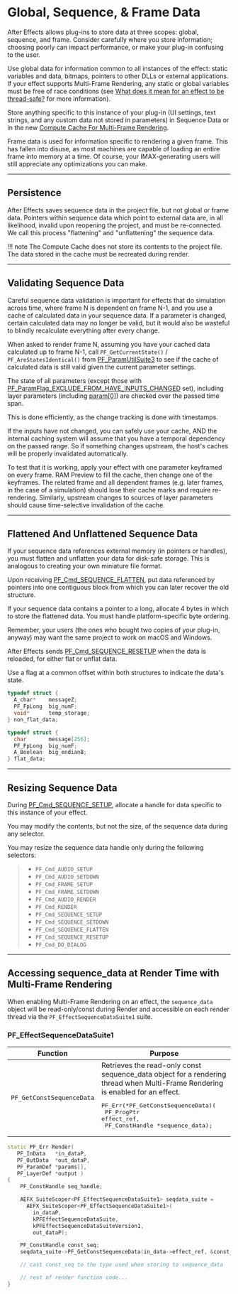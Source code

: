# Global, Sequence, & Frame Data

After Effects allows plug-ins to store data at three scopes: global, sequence, and frame. Consider carefully where you store information; choosing poorly can impact performance, or make your plug-in confusing to the user.

Use global data for information common to all instances of the effect: static variables and data, bitmaps, pointers to other DLLs or external applications. If your effect supports Multi-Frame Rendering, any static or global variables must be free of race conditions (see [What does it mean for an effect to be thread-safe?](multi-frame-rendering-in-ae.md#what-does-it-mean-for-an-effect-to-be-thread-safe) for more information).

Store anything specific to this instance of your plug-in (UI settings, text strings, and any custom data not stored in parameters) in Sequence Data or in the new [Compute Cache For Multi-Frame Rendering](multi-frame-rendering-in-ae.md#compute-cache-for-multi-frame-rendering).

Frame data is used for information specific to rendering a given frame. This has fallen into disuse, as most machines are capable of loading an entire frame into memory at a time. Of course, your IMAX-generating users will still appreciate any optimizations you can make.

---

## Persistence

After Effects saves sequence data in the project file, but not global or frame data. Pointers within sequence data which point to external data are, in all likelihood, invalid upon reopening the project, and must be re-connected. We call this process "flattening" and "unflattening" the sequence data.

!!! note
    The Compute Cache does not store its contents to the project file. The data stored in the cache must be recreated during render.

---

## Validating Sequence Data

Careful sequence data validation is important for effects that do simulation across time, where frame N is dependent on frame N-1, and you use a cache of calculated data in your sequence data. If a parameter is changed, certain calculated data may no longer be valid, but it would also be wasteful to blindly recalculate everything after every change.

When asked to render frame N, assuming you have your cached data calculated up to frame N-1, call `PF_GetCurrentState()` / `PF_AreStatesIdentical()` from [PF_ParamUtilSuite3](parameter-supervision.md#pf_paramutilsuite3) to see if the cache of calculated data is still valid given the current parameter settings.

The state of all parameters (except those with [PF_ParamFlag_EXCLUDE_FROM_HAVE_INPUTS_CHANGED](../effect-basics/PF_ParamDef.md#parameter-flags) set), including layer parameters (including [param[0]](../effect-basics/PF_ParamDef.md#param-zero)) are checked over the passed time span.

This is done efficiently, as the change tracking is done with timestamps.

If the inputs have not changed, you can safely use your cache, AND the internal caching system will assume that you have a temporal dependency on the passed range. So if something changes upstream, the host's caches will be properly invalidated automatically.

To test that it is working, apply your effect with one parameter keyframed on every frame. RAM Preview to fill the cache, then change one of the keyframes. The related frame and all dependent frames (e.g. later frames, in the case of a simulation) should lose their cache marks and require re-rendering. Similarly, upstream changes to sources of layer parameters should cause time-selective invalidation of the cache.

---

## Flattened And Unflattened Sequence Data

If your sequence data references external memory (in pointers or handles), you must flatten and unflatten your data for disk-safe storage. This is analogous to creating your own miniature file format.

Upon receiving [PF_Cmd_SEQUENCE_FLATTEN](../effect-basics/command-selectors.md#sequence-selectors), put data referenced by pointers into one contiguous block from which you can later recover the old structure.

If your sequence data contains a pointer to a long, allocate 4 bytes in which to store the flattened data. You must handle platform-specific byte ordering.

Remember, your users (the ones who bought two copies of your plug-in, anyway) may want the same project to work on macOS and Windows.

After Effects sends [PF_Cmd_SEQUENCE_RESETUP](../effect-basics/command-selectors.md#sequence-selectors) when the data is reloaded, for either flat or unflat data.

Use a flag at a common offset within both structures to indicate the data's state.

```cpp
typedef struct {
  A_char*    messageZ;
  PF_FpLong  big_numF;
  void*      temp_storage;
} non_flat_data;

typedef struct {
  char       message[256];
  PF_FpLong  big_numF;
  A_Boolean  big_endianB;
} flat_data;
```

---

## Resizing Sequence Data

During [PF_Cmd_SEQUENCE_SETUP](../effect-basics/command-selectors.md#sequence-selectors), allocate a handle for data specific to this instance of your effect.

You may modify the contents, but not the size, of the sequence data during any selector.

You may resize the sequence data handle only during the following selectors:

> - `PF_Cmd_AUDIO_SETUP`
> - `PF_Cmd_AUDIO_SETDOWN`
> - `PF_Cmd_FRAME_SETUP`
> - `PF_Cmd_FRAME_SETDOWN`
> - `PF_Cmd_AUDIO_RENDER`
> - `PF_Cmd_RENDER`
> - `PF_Cmd_SEQUENCE_SETUP`
> - `PF_Cmd_SEQUENCE_SETDOWN`
> - `PF_Cmd_SEQUENCE_FLATTEN`
> - `PF_Cmd_SEQUENCE_RESETUP`
> - `PF_Cmd_DO_DIALOG`

---

## Accessing sequence_data at Render Time with Multi-Frame Rendering

When enabling Multi-Frame Rendering on an effect, the `sequence_data` object will be read-only/const during Render and accessible on each render thread via the `PF_EffectSequenceDataSuite1` suite.

### PF_EffectSequenceDataSuite1

| Function              | Purpose                                                                                                                                                                                                                                                     |
|---------------------------|-----------------------------------------------------------------------------------------------------------------------------------------------------------------------------------------------------------------------------------------------------------------|
| `PF_GetConstSequenceData` | Retrieves the read-only const sequence_data object for a rendering thread when Multi-Frame Rendering is enabled for an effect.<br/><pre>PF_Err(*PF_GetConstSequenceData)(<br/>  PF_ProgPtr effect_ref,<br/>  PF_ConstHandle *sequence_data);</pre> |

```cpp
static PF_Err Render(
   PF_InData   *in_dataP,
   PF_OutData  *out_dataP,
   PF_ParamDef *params[],
   PF_LayerDef *output )
{
    PF_ConstHandle seq_handle;

    AEFX_SuiteScoper<PF_EffectSequenceDataSuite1> seqdata_suite =
      AEFX_SuiteScoper<PF_EffectSequenceDataSuite1>(
        in_dataP,
        kPFEffectSequenceDataSuite,
        kPFEffectSequenceDataSuiteVersion1,
        out_dataP);

    PF_ConstHandle const_seq;
    seqdata_suite->PF_GetConstSequenceData(in_data->effect_ref, &const_seq);

    // cast const_seq to the type used when storing to sequence_data

    // rest of render function code...
}
```
